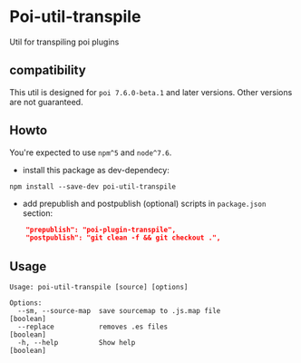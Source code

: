 # Poi-util-transpile

Util for transpiling poi plugins

## compatibility

This util is designed for `poi 7.6.0-beta.1` and later versions. Other versions are not guaranteed.

## Howto

You're expected to use `npm^5` and `node^7.6`.

- install this package as dev-dependecy:

```shell
npm install --save-dev poi-util-transpile
```
- add prepublish and postpublish (optional) scripts in `package.json` section:

```json
    "prepublish": "poi-plugin-transpile",
    "postpublish": "git clean -f && git checkout .",
```

## Usage

```
Usage: poi-util-transpile [source] [options]

Options:
  --sm, --source-map  save sourcemap to .js.map file                   [boolean]
  --replace           removes .es files                                [boolean]
  -h, --help          Show help                                        [boolean]
```
